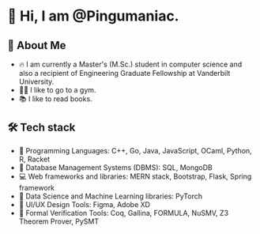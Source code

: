 # 👋 Hi, I am @Pingumaniac. 

## 👨 About Me 

* 🔥 I am currently a Master's (M.Sc.) student in computer science and also a recipient of Engineering Graduate Fellowship at Vanderbilt University.
* 🏋️‍♂️ I like to go to a gym.
* 📚 I like to read books.

## 🛠 Tech stack 
* 💎 Programming Languages: C++, Go, Java, JavaScript, OCaml, Python, R, Racket
* 🪭 Database Management Systems (DBMS): SQL, MongoDB
* 💻 Web frameworks and libraries: MERN stack, Bootstrap, Flask, Spring framework
* 💊 Data Science and Machine Learning libraries: PyTorch
* 🔮 UI/UX Design Tools: Figma, Adobe XD
* 🔫 Formal Verification Tools: Coq, Gallina, FORMULA, NuSMV, Z3 Theorem Prover, PySMT

<!---
Pingumaniac/Pingumaniac is a ✨ special ✨ repository because its `README.md` (this file) appears on your GitHub profile.
You can click the Preview link to take a look at your changes.
--->
